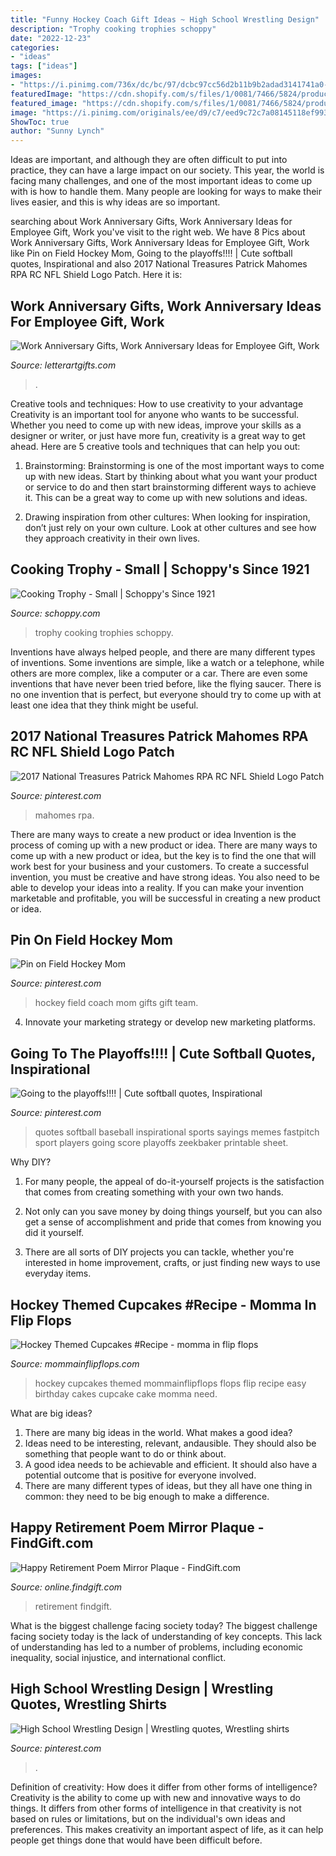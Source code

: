 ```yaml
---
title: "Funny Hockey Coach Gift Ideas ~ High School Wrestling Design"
description: "Trophy cooking trophies schoppy"
date: "2022-12-23"
categories:
- "ideas"
tags: ["ideas"]
images:
- "https://i.pinimg.com/736x/dc/bc/97/dcbc97cc56d2b11b9b2adad3141741a0--hockey-mom-field-hockey.jpg"
featuredImage: "https://cdn.shopify.com/s/files/1/0081/7466/5824/products/il_fullxfull.1251273799_max9.jpg?v=1549639410"
featured_image: "https://cdn.shopify.com/s/files/1/0081/7466/5824/products/il_fullxfull.1251273799_max9.jpg?v=1549639410"
image: "https://i.pinimg.com/originals/ee/d9/c7/eed9c72c7a08145118ef99343c17b773.png"
ShowToc: true
author: "Sunny Lynch"
---
```



Ideas are important, and although they are often difficult to put into practice, they can have a large impact on our society. This year, the world is facing many challenges, and one of the most important ideas to come up with is how to handle them. Many people are looking for ways to make their lives easier, and this is why ideas are so important.

	

		
searching about Work Anniversary Gifts, Work Anniversary Ideas for Employee Gift, Work you've visit to the right web. We have 8 Pics about Work Anniversary Gifts, Work Anniversary Ideas for Employee Gift, Work like Pin on Field Hockey Mom, Going to the playoffs!!!! | Cute softball quotes, Inspirational and also 2017 National Treasures Patrick Mahomes RPA RC NFL Shield Logo Patch. Here it is:
		
    
## Work Anniversary Gifts, Work Anniversary Ideas For Employee Gift, Work

<img loading=lazy src="https://cdn.shopify.com/s/files/1/0081/7466/5824/products/il_fullxfull.1251273799_max9.jpg?v=1549639410" onerror="this.onerror=null;this.src='https://tse3.mm.bing.net/th?id=OIP.P_uwDsRZOAyMPzDaw0wdLgHaF0&amp;pid=15.1';" alt="Work Anniversary Gifts, Work Anniversary Ideas for Employee Gift, Work">

_Source: letterartgifts.com_

>. 

	

Creative tools and techniques: How to use creativity to your advantage
Creativity is an important tool for anyone who wants to be successful. Whether you need to come up with new ideas, improve your skills as a designer or writer, or just have more fun, creativity is a great way to get ahead. Here are 5 creative tools and techniques that can help you out:
1. Brainstorming: Brainstorming is one of the most important ways to come up with new ideas. Start by thinking about what you want your product or service to do and then start brainstorming different ways to achieve it. This can be a great way to come up with new solutions and ideas.

2. Drawing inspiration from other cultures: When looking for inspiration, don’t just rely on your own culture. Look at other cultures and see how they approach creativity in their own lives.

    
## Cooking Trophy - Small | Schoppy&#039;s Since 1921

<img loading=lazy src="https://cdn.shopify.com/s/files/1/0173/9894/products/1_9c9effba-ea66-4816-8937-d33e20f82bc4_grande.png?v=1487971383" onerror="this.onerror=null;this.src='https://tse4.mm.bing.net/th?id=OIP.TCPSuhYtM4_dszAFcGyYigAAAA&amp;pid=15.1';" alt="Cooking Trophy - Small | Schoppy&#039;s Since 1921">

_Source: schoppy.com_

>trophy cooking trophies schoppy. 

	

Inventions have always helped people, and there are many different types of inventions. Some inventions are simple, like a watch or a telephone, while others are more complex, like a computer or a car. There are even some inventions that have never been tried before, like the flying saucer. There is no one invention that is perfect, but everyone should try to come up with at least one idea that they think might be useful.

    
## 2017 National Treasures Patrick Mahomes RPA RC NFL Shield Logo Patch

<img loading=lazy src="https://i.pinimg.com/736x/55/98/54/559854c1130b38391b8061a24e52ec17.jpg" onerror="this.onerror=null;this.src='https://tse2.mm.bing.net/th?id=OIP.5KshOlSaSTBSQZOhCVdfXAAAAA&amp;pid=15.1';" alt="2017 National Treasures Patrick Mahomes RPA RC NFL Shield Logo Patch">

_Source: pinterest.com_

>mahomes rpa. 

	

There are many ways to create a new product or idea
Invention is the process of coming up with a new product or idea. There are many ways to come up with a new product or idea, but the key is to find the one that will work best for your business and your customers. To create a successful invention, you must be creative and have strong ideas. You also need to be able to develop your ideas into a reality. If you can make your invention marketable and profitable, you will be successful in creating a new product or idea.

    
## Pin On Field Hockey Mom

<img loading=lazy src="https://i.pinimg.com/736x/dc/bc/97/dcbc97cc56d2b11b9b2adad3141741a0--hockey-mom-field-hockey.jpg" onerror="this.onerror=null;this.src='https://tse1.mm.bing.net/th?id=OIP.k6iwqsE5Im30Ftn0aA1KlwAAAA&amp;pid=15.1';" alt="Pin on Field Hockey Mom">

_Source: pinterest.com_

>hockey field coach mom gifts gift team. 

	

4. Innovate your marketing strategy or develop new marketing platforms.

    
## Going To The Playoffs!!!! | Cute Softball Quotes, Inspirational

<img loading=lazy src="https://i.pinimg.com/originals/ee/d9/c7/eed9c72c7a08145118ef99343c17b773.png" onerror="this.onerror=null;this.src='https://tse2.mm.bing.net/th?id=OIP.wj-zVASMZ2ybCzzJerijbAHaNK&amp;pid=15.1';" alt="Going to the playoffs!!!! | Cute softball quotes, Inspirational">

_Source: pinterest.com_

>quotes softball baseball inspirational sports sayings memes fastpitch sport players going score playoffs zeekbaker printable sheet. 

	

Why DIY?
1. For many people, the appeal of do-it-yourself projects is the satisfaction that comes from creating something with your own two hands.
2. Not only can you save money by doing things yourself, but you can also get a sense of accomplishment and pride that comes from knowing you did it yourself.

3. There are all sorts of DIY projects you can tackle, whether you're interested in home improvement, crafts, or just finding new ways to use everyday items.

    
## Hockey Themed Cupcakes #Recipe - Momma In Flip Flops

<img loading=lazy src="http://mommainflipflops.com/wp-content/uploads/2013/06/hockeycupcakes1.jpg" onerror="this.onerror=null;this.src='https://tse1.mm.bing.net/th?id=OIP.rlymCPsW1sV4hVMd5labdwHaFd&amp;pid=15.1';" alt="Hockey Themed Cupcakes #Recipe - momma in flip flops">

_Source: mommainflipflops.com_

>hockey cupcakes themed mommainflipflops flops flip recipe easy birthday cakes cupcake cake momma need. 

	

What are big ideas?
1. There are many big ideas in the world. What makes a good idea?
2. Ideas need to be interesting, relevant, andausible. They should also be something that people want to do or think about.
3. A good idea needs to be achievable and efficient. It should also have a potential outcome that is positive for everyone involved.
4. There are many different types of ideas, but they all have one thing in common: they need to be big enough to make a difference.

    
## Happy Retirement Poem Mirror Plaque - FindGift.com

<img loading=lazy src="https://img1.findgift.com/Graphics/Gifts/250/862/PR_189862.jpg" onerror="this.onerror=null;this.src='https://tse3.mm.bing.net/th?id=OIP.rQpA8UT3H1bngfNYPEcwMQHaHa&amp;pid=15.1';" alt="Happy Retirement Poem Mirror Plaque - FindGift.com">

_Source: online.findgift.com_

>retirement findgift. 

	

What is the biggest challenge facing society today?
The biggest challenge facing society today is the lack of understanding of key concepts. This lack of understanding has led to a number of problems, including economic inequality, social injustice, and international conflict.

    
## High School Wrestling Design | Wrestling Quotes, Wrestling Shirts

<img loading=lazy src="https://i.pinimg.com/736x/df/b1/c5/dfb1c5557bef1ff48bd6f8d1ff682ffb.jpg" onerror="this.onerror=null;this.src='https://tse3.mm.bing.net/th?id=OIP.yJ4jANVudUDVfSXN5_aztwAAAA&amp;pid=15.1';" alt="High School Wrestling Design | Wrestling quotes, Wrestling shirts">

_Source: pinterest.com_

>. 

	

Definition of creativity: How does it differ from other forms of intelligence?
Creativity is the ability to come up with new and innovative ways to do things. It differs from other forms of intelligence in that creativity is not based on rules or limitations, but on the individual's own ideas and preferences. This makes creativity an important aspect of life, as it can help people get things done that would have been difficult before.

